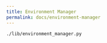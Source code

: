 ```yaml
---
title: Environment Manager
permalink: docs/environment-manager
---
```


`./lib/environment_manager.py`


